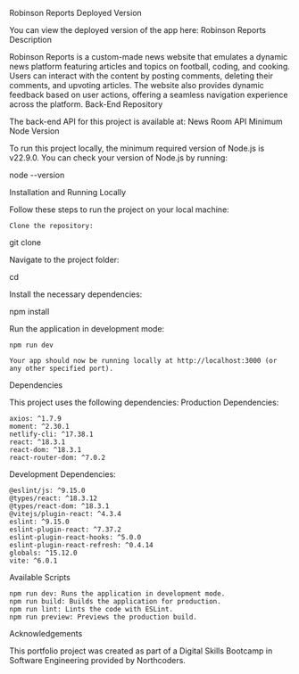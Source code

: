 Robinson Reports
Deployed Version

You can view the deployed version of the app here: Robinson Reports
Description

Robinson Reports is a custom-made news website that emulates a dynamic news platform featuring articles and topics on football, coding, and cooking. Users can interact with the content by posting comments, deleting their comments, and upvoting articles. The website also provides dynamic feedback based on user actions, offering a seamless navigation experience across the platform.
Back-End Repository

The back-end API for this project is available at: News Room API
Minimum Node Version

To run this project locally, the minimum required version of Node.js is v22.9.0. You can check your version of Node.js by running:

node --version

Installation and Running Locally

Follow these steps to run the project on your local machine:

    Clone the repository:

git clone <repo-url>

Navigate to the project folder:

cd <project-directory>

Install the necessary dependencies:

npm install

Run the application in development mode:

    npm run dev

    Your app should now be running locally at http://localhost:3000 (or any other specified port).

Dependencies

This project uses the following dependencies:
Production Dependencies:

    axios: ^1.7.9
    moment: ^2.30.1
    netlify-cli: ^17.38.1
    react: ^18.3.1
    react-dom: ^18.3.1
    react-router-dom: ^7.0.2

Development Dependencies:

    @eslint/js: ^9.15.0
    @types/react: ^18.3.12
    @types/react-dom: ^18.3.1
    @vitejs/plugin-react: ^4.3.4
    eslint: ^9.15.0
    eslint-plugin-react: ^7.37.2
    eslint-plugin-react-hooks: ^5.0.0
    eslint-plugin-react-refresh: ^0.4.14
    globals: ^15.12.0
    vite: ^6.0.1

Available Scripts

    npm run dev: Runs the application in development mode.
    npm run build: Builds the application for production.
    npm run lint: Lints the code with ESLint.
    npm run preview: Previews the production build.

Acknowledgements

This portfolio project was created as part of a Digital Skills Bootcamp in Software Engineering provided by Northcoders.
